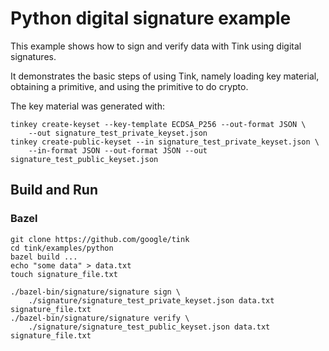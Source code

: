 # Python digital signature example

This example shows how to sign and verify data with Tink using digital
signatures.

It demonstrates the basic steps of using Tink, namely loading key material,
obtaining a primitive, and using the primitive to do crypto.

The key material was generated with:

```shell
tinkey create-keyset --key-template ECDSA_P256 --out-format JSON \
    --out signature_test_private_keyset.json
tinkey create-public-keyset --in signature_test_private_keyset.json \
    --in-format JSON --out-format JSON --out signature_test_public_keyset.json
```

## Build and Run

### Bazel

```shell
git clone https://github.com/google/tink
cd tink/examples/python
bazel build ...
echo "some data" > data.txt
touch signature_file.txt

./bazel-bin/signature/signature sign \
    ./signature/signature_test_private_keyset.json data.txt signature_file.txt
./bazel-bin/signature/signature verify \
    ./signature/signature_test_public_keyset.json data.txt signature_file.txt
```
